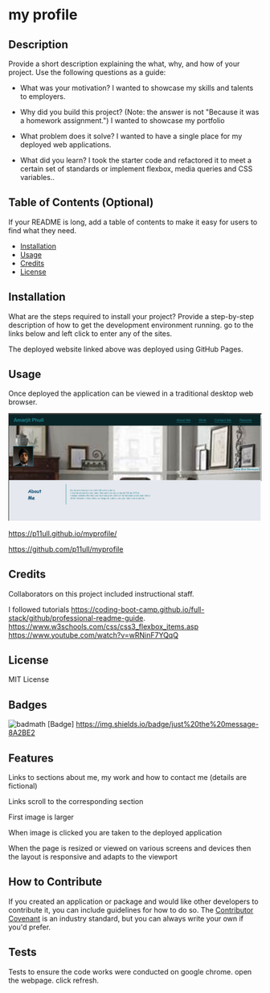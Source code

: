 # my profile

## Description

Provide a short description explaining the what, why, and how of your project. Use the following questions as a guide:

- What was your motivation?
I wanted to showcase my skills and talents to employers.

- Why did you build this project? (Note: the answer is not "Because it was a homework assignment.")
 I wanted to showcase my portfolio 
- What problem does it solve?
I wanted to have a single place for my deployed web applications.

- What did you learn?
I took the starter code and refactored it to meet a certain set of standards or implement flexbox, media queries and CSS variables.. 

## Table of Contents (Optional)

If your README is long, add a table of contents to make it easy for users to find what they need.

- [Installation](#installation)
- [Usage](#usage)
- [Credits](#credits)
- [License](#license)

## Installation

What are the steps required to install your project? Provide a step-by-step description of how to get the development environment running.
go to the links below and left click to enter any of the sites.

The deployed website linked above was deployed using GitHub Pages.

## Usage

Once deployed the application can be viewed in a traditional desktop web browser. 

![Alt text](./assets/images/readme.png)


https://p11ull.github.io/myprofile/

https://github.com/p11ull/myprofile

## Credits

Collaborators on this project included instructional staff.

I followed tutorials
https://coding-boot-camp.github.io/full-stack/github/professional-readme-guide.
https://www.w3schools.com/css/css3_flexbox_items.asp
https://www.youtube.com/watch?v=wRNinF7YQqQ

## License

MIT License

## Badges

![badmath](https://img.shields.io/github/languages/top/lernantino/badmath)
[Badge] https://img.shields.io/badge/just%20the%20message-8A2BE2

## Features

Links to sections about me, my work and how to contact me (details are fictional)

Links scroll to the corresponding section

First image is larger

When image is clicked you are taken to the deployed application

When the page is resized or viewed on various screens and devices then the layout is responsive and adapts to the viewport

## How to Contribute

If you created an application or package and would like other developers to contribute it, you can include guidelines for how to do so. The [Contributor Covenant](https://www.contributor-covenant.org/) is an industry standard, but you can always write your own if you'd prefer.

## Tests

Tests to ensure the code works were conducted on google chrome.
open the webpage. click refresh.
